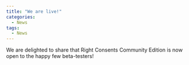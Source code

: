 ```yaml
---
title: "We are live!"
categories:
  - News
tags:
  - News
---
```


We are delighted to share that Right Consents Community Edition is now open to the happy few beta-testers!

